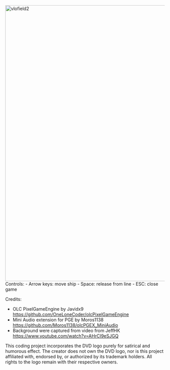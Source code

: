 <img width="1187" height="870" alt="vlofield2" src="https://github.com/user-attachments/assets/b2d59bd4-3174-429a-a198-1d27cd45421d" />
Controls:
- Arrow keys: move ship
- Space: release from line
- ESC: close game

Credits:
- OLC PixelGameEngine by Javidx9 https://github.com/OneLoneCoder/olcPixelGameEngine
- Mini Audio extension for PGE by Moros1138 https://github.com/Moros1138/olcPGEX_MiniAudio
- Background were captured from video from JeffHK https://www.youtube.com/watch?v=AHrCI9eSJGQ

This coding project incorporates the DVD logo purely for satirical and humorous effect. The creator does not own the DVD logo, nor is this project affiliated with, endorsed by, or authorized by its trademark holders. All rights to the logo remain with their respective owners.
